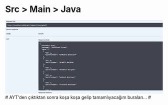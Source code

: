 # <a style="text-decoration:none" href="https://github.com/deveross/HRMSProject/tree/master/src/main/java/kodlamaio/humanResourcesProject">Src > Main > Java </a>
<img src="https://github.com/deveross/HRMSProject/blob/master/Project's%20Images/ss.png?raw=true"/>
# AYT'den çıktıktan sonra koşa koşa gelip tamamlıyacağım buraları...
#
